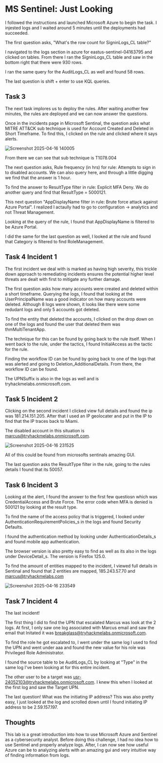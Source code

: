 # MS Sentinel: Just Looking

I followed the instructions and launched Microsoft Azure to begin the task. I injested logs and I waited around 5 minutes until the deployments had succeeded.

The first question asks, "What's the row count for SigninLogs_CL table?" 

I navigated to the logs section in azure for eastus-sentinel-04163795 and clicked on tables. From there I ran the SigninLogs_CL table and saw in the bottom right that there 
were 930 rows.

I ran the same query for the AuditLogs_CL as well and found 58 rows.

The last question is shift + enter to use KQL queries.

## Task 3

The next task implores us to deploy the rules. After waiting another few minutes, the rules are deployed and we can now answer the questions.

Once in the incidents page in Microsoft Sentinal, the question asks what MITRE ATT&CK sub technique is used for Account Created and Deleted in Short Timeframe. 
To find this, I clicked on the rule and clicked where it says alerts.

![Screenshot 2025-04-16 140005](https://github.com/user-attachments/assets/b5b44fd8-3391-4a85-b605-e10b8dcad98d)

From there we can see that sub technique is T1078.004

The next question asks, Rule frequency (in hrs) for rule: Attempts to sign in to disabled accounts. We can also query here, and through a little digging we find that the answer
is 1 hour.

To find the answer to ResultType filter in rule: Explicit MFA Deny. We do another query and find that ResultType = 5000121.

This next question "AppDisplayName filter in rule: Brute force attack against Azure Portal". I realized I actaully had to go to configuration -> analytics and not Threat 
Management.

Looking at the query of the rule, I found that AppDisplayName is filtered to be Azure Portal.

I did the same for the last question as well, I looked at the rule and found that Category is filtered to find RoleManagement.

## Task 4 Incident 1

The first incident we deal with is marked as having high severity, this trickle down approach to remediating incidents ensures the potential higher level threats are dealt
with first to mitigate any further damage.

The first question asks how many accounts were created and deleted within a short timeframe. Querying the logs, I found that looking at the UserPrincipalName was
a good indicator on how many accounts were deleted. Although 8 logs were shown, it looks like there were some redudant logs and only 5 accounts got deleted.

To find the entity that deleted the accounts, I clicked on the drop down on one of the logs and found the user that deleted them was thmMultiTenantApp.

The technique for this can be found by going back to the rule itself. When I went back to the rule, under the tactics, I found InitialAccess as the tactic for the rule.

Finding the workflow ID can be found by going back to one of the logs that was alerted and going to Deletion_AdditionalDetails. From there, the workflow ID can be found.

The UPNSuffix is also in the logs as well and is tryhackmelabs.onmicrosoft.com.

## Task 5 Incident 2

Clicking on the second incident I clicked view full details and found the ip was 181.214.151.205. After that I used an IP geolocater and put in the IP to find that the IP traces back to Miami.

The disabled account in this situation is 
marcus@tryhackmelabs.onmicrosoft.com.

![Screenshot 2025-04-16 231525](https://github.com/user-attachments/assets/ccccbfb0-c1a2-4e37-8b17-3b07008ff028)

All of this could be found from microsofts sentinals amazing GUI.

The last question asks the ResultType filter in the rule, going to the rules details I found that its 50057.

## Task 6 Incident 3

Looking at the alert, I found the answer to the first few questiosn which was CredentialAccess and Brute Force. The error code when MFA is denied is 500121 by looking at the result type.

To find the name of the access policy that is triggered, I looked under AuthenticationRequirementPolicies_s in the logs and found Security Defaults.

I found the authentication method by looking under AuthenticationDetails_s and found mobile app authentication.

The browser version is also pretty easy to find as well as its also in the logs under DeviceDetail_s. The version is Firefox 125.0.

To find the amount of entities mapped to the incident, I viewed full details in Sentinal and found that 2 entities are mapped, 
185.243.57.70 and marcus@tryhackmelabs.com

![Screenshot 2025-04-16 233549](https://github.com/user-attachments/assets/27bc9674-e7b0-4994-aa18-28a1367f1255)

## Task 7 Incident 4

The last incident! 

The first thing I did to find the UPN that escalated Marcus was look at the 2 logs. At first, I only saw one log associated with Marcus email and saw the email that Initated it was breakglass@tryhackmelabs.onmicrosoft.com.

To find the role he got escalated to, I went under the same log I used to find the UPN and went under aaa and found the new value for his role was Privileged Role Administrator.

I found the source table to be AuditLogs_CL by looking at "Type" in the same log I've been looking at for this entire incident.

The other user to be a target was usr-24052103@tryhackmelabs.onmicrosoft.com. I knew this when I looked at the first log and saw the Target UPN.

The last question! What was the initiating IP address? This was also pretty easy, I just looked at the log and scrolled down until I found initiating IP address to be 2.59.157.197.

## Thoughts

This lab is a great introduction into how to use Microsoft Azure and Sentinel as a cybersecurity analyst. Before doing this challenge, I had no idea how to use Sentinel and properly analyze logs. After, I can now see how useful Azure can be to analyzing alerts with an amazing gui and very intuitive way of finding information from logs. 


